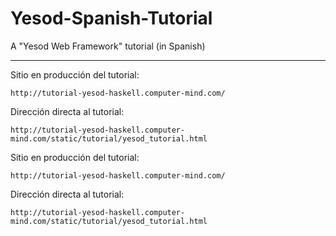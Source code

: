 Yesod-Spanish-Tutorial
======================

  A "Yesod Web Framework" tutorial (in Spanish)

-----------------------------------------------




  Sitio en producción del tutorial:

    http://tutorial-yesod-haskell.computer-mind.com/

  Dirección directa al tutorial:

    http://tutorial-yesod-haskell.computer-mind.com/static/tutorial/yesod_tutorial.html





  Sitio en producción del tutorial:



    http://tutorial-yesod-haskell.computer-mind.com/



  Dirección directa al tutorial:



    http://tutorial-yesod-haskell.computer-mind.com/static/tutorial/yesod_tutorial.html